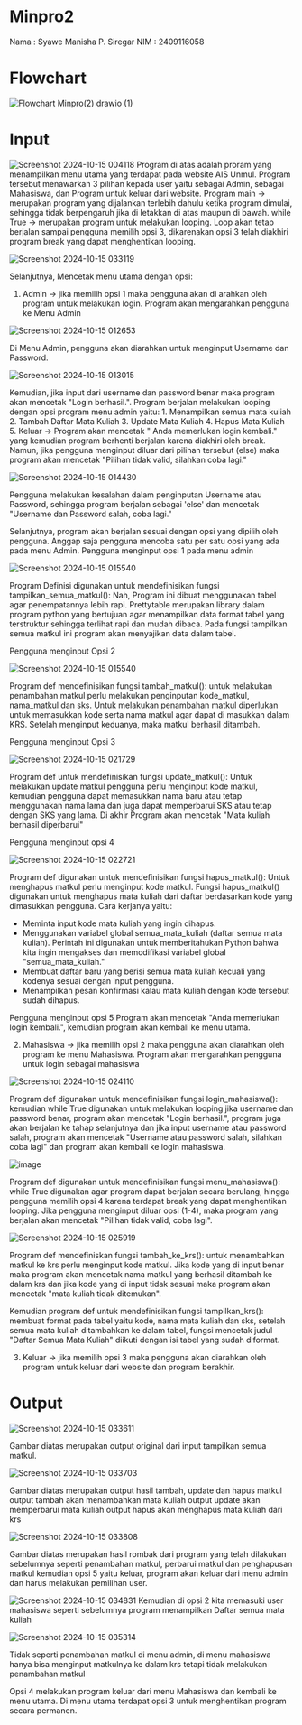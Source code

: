 # Minpro2
Nama : Syawe Manisha P. Siregar
NIM  : 2409116058

# Flowchart
![Flowchart Minpro(2) drawio (1)](https://github.com/user-attachments/assets/6ec46487-381c-4af3-bee6-c625606e8444)


# Input
![Screenshot 2024-10-15 004118](https://github.com/user-attachments/assets/9c9a8635-ee0a-440f-bc5e-fee094f4bc8c)
Program di atas adalah proram yang menampilkan menu utama yang terdapat pada website AIS Unmul. Program tersebut menawarkan 3 pilihan kepada user yaitu sebagai Admin, sebagai Mahasiswa, dan Program untuk keluar dari website.
Program main -> merupakan program yang dijalankan terlebih dahulu ketika program dimulai, sehingga tidak berpengaruh jika di letakkan di atas maupun di bawah.
while True -> merupakan program untuk melakukan looping. Loop akan tetap berjalan sampai pengguna memilih opsi 3, dikarenakan opsi 3 telah diakhiri program break yang dapat menghentikan looping.

![Screenshot 2024-10-15 033119](https://github.com/user-attachments/assets/bf94ac98-320d-4892-995d-77d3ca8b10de)


Selanjutnya, Mencetak menu utama dengan opsi:
1. Admin -> jika memilih opsi 1 maka pengguna akan di arahkan oleh program untuk melakukan login. Program akan mengarahkan pengguna ke Menu Admin

![Screenshot 2024-10-15 012653](https://github.com/user-attachments/assets/571a4bf7-280f-4a16-a56a-f2008ee77b70)

Di Menu Admin, pengguna akan diarahkan untuk menginput Username dan Password.

![Screenshot 2024-10-15 013015](https://github.com/user-attachments/assets/bbebfa5e-c9c5-4e6c-826a-de2b7582a47a)

Kemudian, jika input dari username dan password benar maka program akan mencetak "Login berhasil.". Program berjalan melakukan looping dengan opsi program menu admin yaitu: 1. Menampilkan semua mata kuliah
                          2. Tambah Daftar Mata Kuliah
                          3. Update Mata Kuliah
                          4. Hapus Mata Kuliah
                          5. Keluar -> Program akan mencetak " Anda memerlukan login kembali." yang kemudian program berhenti berjalan karena diakhiri oleh break.
Namun, jika pengguna menginput diluar dari pilihan tersebut (else) maka program akan mencetak "Pilihan tidak valid, silahkan coba lagi."
                  
![Screenshot 2024-10-15 014430](https://github.com/user-attachments/assets/fe429136-ae3c-4869-a470-c6edf5e33336)

Pengguna melakukan kesalahan dalam penginputan Username atau Password, sehingga program berjalan sebagai 'else' dan mencetak "Username dan Password salah, coba lagi."

Selanjutnya, program akan berjalan sesuai dengan opsi yang dipilih oleh pengguna. Anggap saja pengguna mencoba satu per satu opsi yang ada pada menu Admin.
Pengguna menginput opsi 1 pada menu admin

![Screenshot 2024-10-15 015540](https://github.com/user-attachments/assets/0e3551cd-8b05-479d-a1de-c3e7824f32eb)

Program Definisi digunakan untuk mendefinisikan fungsi tampilkan_semua_matkul():
Nah, Program ini dibuat menggunakan tabel agar penempatannya lebih rapi.
Prettytable merupakan library dalam program python yang bertujuan agar menampilkan data format tabel yang terstruktur sehingga terlihat rapi dan mudah dibaca.
Pada fungsi tampilkan semua matkul ini program akan menyajikan data dalam tabel.

Pengguna menginput Opsi 2 

![Screenshot 2024-10-15 015540](https://github.com/user-attachments/assets/ad2c09bf-1531-4cdd-a13a-ff155342dc30)

Program def mendefinisikan fungsi tambah_matkul():
untuk melakukan penambahan matkul perlu melakukan penginputan kode_matkul, nama_matkul dan sks.
Untuk melakukan penambahan matkul diperlukan untuk memasukkan kode serta nama matkul agar dapat di masukkan dalam KRS. Setelah menginput keduanya, maka matkul berhasil ditambah.

Pengguna menginput Opsi 3

![Screenshot 2024-10-15 021729](https://github.com/user-attachments/assets/499788b1-7be1-477e-ab48-15cd84babd35)

Program def untuk mendefinisikan fungsi update_matkul():
Untuk melakukan update matkul pengguna perlu menginput kode matkul, kemudian pengguna dapat memasukkan nama baru atau tetap menggunakan nama lama dan juga dapat memperbarui SKS atau tetap dengan SKS yang lama. Di akhir Program akan mencetak "Mata kuliah berhasil diperbarui"

Pengguna menginput opsi 4

![Screenshot 2024-10-15 022721](https://github.com/user-attachments/assets/17fbb7d1-46f3-47ca-b9b1-6b0af09174bb)

Program def digunakan untuk mendefinisikan fungsi hapus_matkul():
Untuk menghapus matkul perlu menginput kode matkul.
Fungsi hapus_matkul() digunakan untuk menghapus mata kuliah dari daftar berdasarkan kode yang dimasukkan pengguna. Cara kerjanya yaitu:
- Meminta input kode mata kuliah yang ingin dihapus.
- Menggunakan variabel global semua_mata_kuliah (daftar semua mata kuliah).
  Perintah ini digunakan untuk memberitahukan Python bahwa kita ingin mengakses dan memodifikasi variabel global "semua_mata_kuliah."
- Membuat daftar baru yang berisi semua mata kuliah kecuali yang kodenya sesuai dengan input pengguna.
- Menampilkan pesan konfirmasi kalau mata kuliah dengan kode tersebut sudah dihapus.

Pengguna menginput opsi 5
Program akan mencetak "Anda memerlukan login kembali.", kemudian program akan kembali ke menu utama.


2. Mahasiswa -> jika memilih opsi 2 maka pengguna akan diarahkan oleh program ke menu Mahasiswa. Program akan mengarahkan pengguna untuk login sebagai mahasiswa

![Screenshot 2024-10-15 024110](https://github.com/user-attachments/assets/5353bf86-0d74-459d-aabf-f7f9e16fa007)

Program def digunakan untuk mendefinisikan fungsi login_mahasiswa():
kemudian while True digunakan untuk melakukan looping jika username dan password benar, program akan mencetak "Login berhasil.", program juga akan berjalan ke tahap selanjutnya dan jika input username atau password salah, program akan mencetak "Username atau password salah, silahkan coba lagi" dan program akan kembali ke login mahasiswa.

![image](https://github.com/user-attachments/assets/f417bf32-23ec-41a6-8e1c-e35198523d85)

Program def digunakan untuk mendefinisikan fungsi menu_mahasiswa():
while True digunakan agar program dapat berjalan secara berulang, hingga pengguna memilih opsi 4 karena terdapat break yang dapat menghentikan looping.
Jika pengguna menginput diluar opsi (1-4), maka program yang berjalan akan mencetak "Pilihan tidak valid, coba lagi".


   ![Screenshot 2024-10-15 025919](https://github.com/user-attachments/assets/dc194e96-9584-4c35-b0e4-8ff5f608dd82)

Program def mendefiniskan fungsi tambah_ke_krs():
untuk menambahkan matkul ke krs perlu menginput kode matkul. Jika kode yang di input benar maka program akan mencetak nama matkul yang berhasil ditambah ke dalam krs dan jika kode yang di input tidak sesuai maka program akan mencetak "mata kuliah tidak ditemukan".

Kemudian program def untuk mendefinisikan fungsi tampilkan_krs():
membuat format pada tabel yaitu kode, nama mata kuliah dan sks,
setelah semua mata kuliah ditambahkan ke dalam tabel, fungsi mencetak judul "Daftar Semua Mata Kuliah" diikuti dengan isi tabel yang sudah diformat.

3. Keluar -> jika memilih opsi 3 maka pengguna akan diarahkan oleh program untuk keluar dari website dan program berakhir.

# Output

![Screenshot 2024-10-15 033611](https://github.com/user-attachments/assets/5bf6f9c0-b5dc-4adc-a61e-03cdc7cd4aab)

Gambar diatas merupakan output original dari input tampilkan semua matkul.

![Screenshot 2024-10-15 033703](https://github.com/user-attachments/assets/89e7208a-ec2f-4da3-a357-2a251245bd1e)

Gambar diatas merupakan output hasil tambah, update dan hapus matkul
output tambah akan menambahkan mata kuliah
output update akan memperbarui mata kuliah
output hapus akan menghapus mata kuliah dari krs

![Screenshot 2024-10-15 033808](https://github.com/user-attachments/assets/e3970830-eab7-4265-bef3-6024669101ed)

Gambar diatas merupakan hasil rombak dari program yang telah dilakukan sebelumnya seperti penambahan matkul, perbarui matkul dan penghapusan matkul
kemudian opsi 5 yaitu keluar, program akan keluar dari menu admin dan harus melakukan pemilihan user.

![Screenshot 2024-10-15 034831](https://github.com/user-attachments/assets/33142b55-5be2-4825-a600-8ef7bce14994)
Kemudian di opsi 2 kita memasuki user mahasiswa
seperti sebelumnya program menampilkan Daftar semua mata kuliah

![Screenshot 2024-10-15 035314](https://github.com/user-attachments/assets/113db42a-68c2-4de2-93ca-cdae59b36ff3)

Tidak seperti penambahan matkul di menu admin, di menu mahasiswa hanya bisa menginput matkulnya ke dalam krs tetapi tidak melakukan penambahan matkul

Opsi 4 melakukan program keluar dari menu Mahasiswa dan kembali ke menu utama.
Di menu utama terdapat opsi 3 untuk menghentikan program secara permanen.



